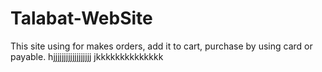 # Talabat-WebSite
This site using for makes orders, add it to cart, purchase by using card or payable.
hjjjjjjjjjjjjjjjjjj
jkkkkkkkkkkkkkk
